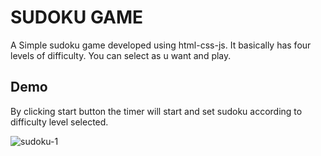 
# SUDOKU GAME

A Simple sudoku game developed using html-css-js. It basically has four levels of difficulty. You can select as u want and play.

## Demo
By clicking start button the timer will start and set sudoku according to difficulty level selected.

![sudoku-1](https://user-images.githubusercontent.com/67237236/134207204-0e07a6e1-abe3-46d4-825d-51eec497b72f.png)
